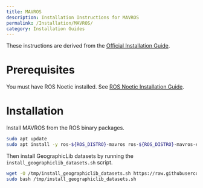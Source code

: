 ```yaml
---
title: MAVROS
description: Installation Instructions for MAVROS
permalink: /Installation/MAVROS/
category: Installation Guides
---
```


These instructions are derived from the [Official Installation Guide](https://github.com/mavlink/mavros/tree/master/mavros#installation).

# Prerequisites
You must have ROS Noetic installed. See [ROS Noetic Installation Guide](ROS.md).

# Installation
Install MAVROS from the ROS binary packages.
```bash
sudo apt update
sudo apt install -y ros-${ROS_DISTRO}-mavros ros-${ROS_DISTRO}-mavros-extras ros-${ROS_DISTRO}-mavros-msgs
```

Then install GeographicLib datasets by running the `install_geographiclib_datasets.sh` script.
```bash
wget -O /tmp/install_geographiclib_datasets.sh https://raw.githubusercontent.com/mavlink/mavros/master/mavros/scripts/install_geographiclib_datasets.sh
sudo bash /tmp/install_geographiclib_datasets.sh
```
